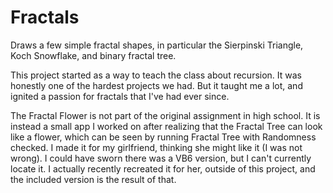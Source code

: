 # Fractals

Draws a few simple fractal shapes, in particular the Sierpinski Triangle, Koch Snowflake, and binary fractal tree.

This project started as a way to teach the class about recursion. It was honestly one of the hardest projects we had. But it taught me a lot, and ignited a passion for fractals that I've had ever since.

The Fractal Flower is not part of the original assignment in high school. It is instead a small app I worked on after realizing that the Fractal Tree can look like a flower, which can be seen by running Fractal Tree with Randomness checked. I made it for my girlfriend, thinking she might like it (I was not wrong). I could have sworn there was a VB6 version, but I can't currently locate it. I actually recently recreated it for her, outside of this project, and the included version is the result of that.
